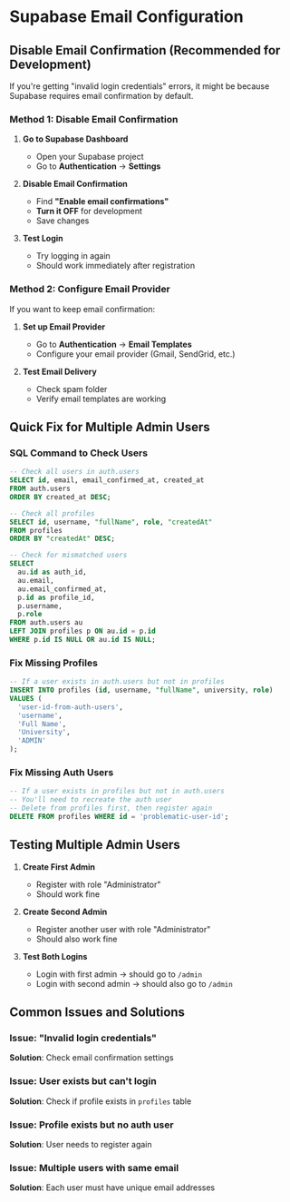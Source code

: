 # Supabase Email Configuration

## Disable Email Confirmation (Recommended for Development)

If you're getting "invalid login credentials" errors, it might be because Supabase requires email confirmation by default.

### Method 1: Disable Email Confirmation

1. **Go to Supabase Dashboard**
   - Open your Supabase project
   - Go to **Authentication** → **Settings**

2. **Disable Email Confirmation**
   - Find **"Enable email confirmations"**
   - **Turn it OFF** for development
   - Save changes

3. **Test Login**
   - Try logging in again
   - Should work immediately after registration

### Method 2: Configure Email Provider

If you want to keep email confirmation:

1. **Set up Email Provider**
   - Go to **Authentication** → **Email Templates**
   - Configure your email provider (Gmail, SendGrid, etc.)

2. **Test Email Delivery**
   - Check spam folder
   - Verify email templates are working

## Quick Fix for Multiple Admin Users

### SQL Command to Check Users
```sql
-- Check all users in auth.users
SELECT id, email, email_confirmed_at, created_at 
FROM auth.users 
ORDER BY created_at DESC;

-- Check all profiles
SELECT id, username, "fullName", role, "createdAt"
FROM profiles 
ORDER BY "createdAt" DESC;

-- Check for mismatched users
SELECT 
  au.id as auth_id,
  au.email,
  au.email_confirmed_at,
  p.id as profile_id,
  p.username,
  p.role
FROM auth.users au
LEFT JOIN profiles p ON au.id = p.id
WHERE p.id IS NULL OR au.id IS NULL;
```

### Fix Missing Profiles
```sql
-- If a user exists in auth.users but not in profiles
INSERT INTO profiles (id, username, "fullName", university, role)
VALUES (
  'user-id-from-auth-users',
  'username',
  'Full Name',
  'University',
  'ADMIN'
);
```

### Fix Missing Auth Users
```sql
-- If a user exists in profiles but not in auth.users
-- You'll need to recreate the auth user
-- Delete from profiles first, then register again
DELETE FROM profiles WHERE id = 'problematic-user-id';
```

## Testing Multiple Admin Users

1. **Create First Admin**
   - Register with role "Administrator"
   - Should work fine

2. **Create Second Admin**
   - Register another user with role "Administrator"
   - Should also work fine

3. **Test Both Logins**
   - Login with first admin → should go to `/admin`
   - Login with second admin → should also go to `/admin`

## Common Issues and Solutions

### Issue: "Invalid login credentials"
**Solution**: Check email confirmation settings

### Issue: User exists but can't login
**Solution**: Check if profile exists in `profiles` table

### Issue: Profile exists but no auth user
**Solution**: User needs to register again

### Issue: Multiple users with same email
**Solution**: Each user must have unique email addresses


